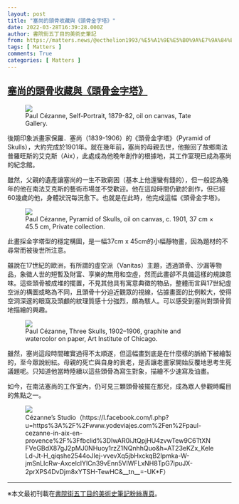 ```yaml
---
layout: post
title: "塞尚的頭骨收藏與《頭骨金字塔》"
date: 2022-03-28T16:39:28.000Z
author: 書院街五丁目的美術史筆記
from: https://matters.news/@ecthelion1993/%E5%A1%9E%E5%B0%9A%E7%9A%84%E9%A0%AD%E9%AA%A8%E6%94%B6%E8%97%8F%E8%88%87-%E9%A0%AD%E9%AA%A8%E9%87%91%E5%AD%97%E5%A1%94-bafyreiabzugvm6eau5q67cn4ckkj4kosinwma2mecemqppvmmm4bskzxga
tags: [ Matters ]
comments: True
categories: [ Matters ]
---
```

<!--1648485568000-->
[塞尚的頭骨收藏與《頭骨金字塔》](https://matters.news/@ecthelion1993/%E5%A1%9E%E5%B0%9A%E7%9A%84%E9%A0%AD%E9%AA%A8%E6%94%B6%E8%97%8F%E8%88%87-%E9%A0%AD%E9%AA%A8%E9%87%91%E5%AD%97%E5%A1%94-bafyreiabzugvm6eau5q67cn4ckkj4kosinwma2mecemqppvmmm4bskzxga)
------

<div>
<figure class="image"><img src="https://assets.matters.news/embed/e03c7f69-51ce-4a6a-801b-00f082cca897.jpeg" data-asset-id="e03c7f69-51ce-4a6a-801b-00f082cca897" referrerpolicy="no-referrer"><figcaption><span>Paul Cézanne, Self-Portrait, 1879-82, oil on canvas, Tate Gallery.</span></figcaption></figure><p>後期印象派畫家保羅．塞尚（1839-1906）的《頭骨金字塔》（Pyramid of Skulls），大約完成於1901年。就在幾年前，塞尚的母親去世，他搬回了故鄉南法普羅旺斯的艾克斯（Aix），此處成為他晚年創作的根據地，其工作室現已成為塞尚的紀念館。</p><p>雖然，父親的遺產讓塞尚的一生不致窮困（基本上他還蠻有錢的），但一般認為晚年的他在南法艾克斯的藝術市場並不受歡迎。他在這段時間仍勤於創作，但已經60幾歲的他，身體狀況每況愈下。也就是在此時，他完成這幅《頭骨金字塔》。</p><figure class="image"><img src="https://assets.matters.news/embed/c916f2e7-beea-4360-8e6f-30081befed18.jpeg" data-asset-id="c916f2e7-beea-4360-8e6f-30081befed18" referrerpolicy="no-referrer"><figcaption><span>Paul Cézanne, Pyramid of Skulls, oil on canvas, c. 1901, 37 cm × 45.5 cm, Private collection.</span></figcaption></figure><p>此畫採金字塔型的穩定構圖，是一幅37cm x 45cm的小幅靜物畫，因為題材的不尋常而被後世所注意。</p><p>雖說在17世紀的歐洲，有所謂的虛空派（Vanitas）主題，透過頭骨、沙漏等物品，象徵人世的短暫及財富、享樂的無用和空虛，然而此畫卻不具備這樣的規諫意味。這些頭骨被成堆的擺置，不見其他具有寓意典徵的物品，整體而言與17世紀虛空派的構圖或略為不同，且頭骨十分迫近觀眾的視線，佔據畫面的比例較大，使得空洞深邃的眼窩及頭顱的紋理質感十分強烈，頗為駭人。可以感受到塞尚對頭骨質地描繪的興趣。</p><figure class="image"><img src="https://assets.matters.news/embed/f26498ec-2128-4dfa-beea-1a8242d09eed.png" data-asset-id="f26498ec-2128-4dfa-beea-1a8242d09eed" referrerpolicy="no-referrer"><figcaption><span>Paul Cézanne, Three Skulls, 1902–1906, graphite and watercolor on paper, Art Institute of Chicago.</span></figcaption></figure><p>雖然，塞尚這段時間確實過得不太順遂，但這幅畫到底是在什麼樣的脈絡下被繪製的，至今眾說紛紜。母親的死亡與自身的衰老，是否讓老畫家開始反覆地思考生死議題呢。只知道他當時陸續以這些頭骨為寫生對象，描繪不少速寫及油畫。</p><p>如今，在南法塞尚的工作室內，仍可見三顆頭骨被擺在那兒，成為眾人參觀時矚目的焦點之一。</p><figure class="image"><img src="https://assets.matters.news/embed/0672af9d-22ec-451a-bd39-1ee652e33c0f.jpeg" data-asset-id="0672af9d-22ec-451a-bd39-1ee652e33c0f" referrerpolicy="no-referrer"><figcaption><span>Cézanne’s Studio（https://l.facebook.com/l.php?u=https%3A%2F%2Fwww.yodeviajes.com%2Fen%2Fpaul-cezanne-in-aix-en-provence%2F%3Ffbclid%3DIwAR0iJtQpjHU4zvwTew9C6TtXNFVeGBdX87gJ2pMJ0NHuoy1rzZ1NQnhhQuo&h=AT23eKZx_KeleLd-Jt-H_qiqshe2544oJIej-vvevXq5jbHxckqB2Ipmka-W-jmSnLIcRw-AxcelcIYICn39vEnn5VlWFLxNH8TpG7ipuJX-2prXPS4DvDjm8xYTSH-TewHC&__tn__=-UK*F）</span></figcaption></figure><hr><p>※本文最初刊載在<a href="https://www.facebook.com/ecthelion1993/posts/143707617484146" rel="noopener noreferrer" target="_blank">書院街五丁目的美術史筆記粉絲專頁</a>。</p>
</div>
